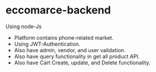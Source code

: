# eccomarce-backend
Using node-Js 

- Platform contains phone-related market.
- Using JWT-Authentication.
- Also have admin, vendor, and user validation.
- Also have query functionality in get all product API.
- Also have Cart Create, update, and Delete functionality.
